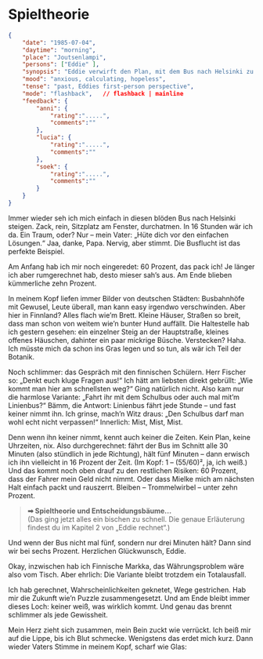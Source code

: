 # Spieltheorie

```json
{
    "date": "1985-07-04",
    "daytime": "morning",
    "place": "Joutsenlampi",
    "persons": ["Eddie" ],
    "synopsis": "Eddie verwirft den Plan, mit dem Bus nach Helsinki zu fliehen – zu riskant, die Erfolgschance liegt unter zehn Prozent.",
    "mood": "anxious, calculating, hopeless",
    "tense": "past, Eddies first-person perspective",
    "mode": "flashback",   // flashback | mainline
    "feedback": {
        "anni": {
            "rating":".....",
            "comments":""
        },
        "lucia": {
            "rating":".....",
            "comments":""
        },
        "soek": {
            "rating":".....",
            "comments":""
        }
    }
}
```

Immer wieder seh ich mich einfach in diesen blöden Bus nach Helsinki steigen. Zack, rein, Sitzplatz am Fenster, durchatmen. In 16 Stunden wär ich da. Ein Traum, oder?
Nur – mein Vater: „Hüte dich vor den einfachen Lösungen.“ Jaa, danke, Papa. Nervig, aber stimmt. Die Busflucht ist das perfekte Beispiel.

Am Anfang hab ich mir noch eingeredet: 60 Prozent, das pack ich! Je länger ich aber rumgerechnet hab, desto mieser sah’s aus. Am Ende blieben kümmerliche zehn Prozent.

In meinem Kopf liefen immer Bilder von deutschen Städten: Busbahnhöfe mit Gewusel, Leute überall, man kann easy irgendwo verschwinden. Aber hier in Finnland? Alles flach wie’m Brett. Kleine Häuser, Straßen so breit, dass man schon von weitem wie’n bunter Hund auffällt. Die Haltestelle hab ich gestern gesehen: ein einzelner Steig an der Hauptstraße, kleines offenes Häuschen, dahinter ein paar mickrige Büsche. Verstecken? Haha. Ich müsste mich da schon ins Gras legen und so tun, als wär ich Teil der Botanik.

Noch schlimmer: das Gespräch mit den finnischen Schülern. Herr Fischer so: „Denkt euch kluge Fragen aus!“ Ich hätt am liebsten direkt gebrüllt: „Wie kommt man hier am schnellsten weg?“ Ging natürlich nicht. Also kam nur die harmlose Variante: „Fahrt ihr mit dem Schulbus oder auch mal mit’m Linienbus?“
Bämm, die Antwort: Linienbus fährt jede Stunde – und fast keiner nimmt ihn. Ich grinse, mach’n Witz draus: „Den Schulbus darf man wohl echt nicht verpassen!“ Innerlich: Mist, Mist, Mist.

Denn wenn ihn keiner nimmt, kennt auch keiner die Zeiten. Kein Plan, keine Uhrzeiten, nix. Also durchgerechnet: fährt der Bus im Schnitt alle 30 Minuten (also stündlich in jede Richtung), hält fünf Minuten – dann erwisch ich ihn vielleicht in 16 Prozent der Zeit. (Im Kopf: 1 – (55/60)², ja, ich weiß.)
Und das kommt noch oben drauf zu den restlichen Risiken: 60 Prozent, dass der Fahrer mein Geld nicht nimmt. Oder dass Mielke mich am nächsten Halt einfach packt und rauszerrt. Bleiben – Trommelwirbel – unter zehn Prozent.

> **➡ Spieltheorie und Entscheidungsbäume...**\
> (Das ging jetzt alles ein bischen zu schnell. Die genaue Erläuterung findest du im Kapitel 2 von „Eddie rechnet“.)

Und wenn der Bus nicht mal fünf, sondern nur drei Minuten hält? Dann sind wir bei sechs Prozent. Herzlichen Glückwunsch, Eddie.

Okay, inzwischen hab ich Finnische Markka, das Währungsproblem wäre also vom Tisch. Aber ehrlich: Die Variante bleibt trotzdem ein Totalausfall.

Ich hab gerechnet, Wahrscheinlichkeiten geknetet, Wege gestrichen. Hab mir die Zukunft wie’n Puzzle zusammengesetzt. Und am Ende bleibt immer dieses Loch: keiner weiß, was wirklich kommt. Und genau das brennt schlimmer als jede Gewissheit.

Mein Herz zieht sich zusammen, mein Bein zuckt wie verrückt. Ich beiß mir auf die Lippe, bis ich Blut schmecke. Wenigstens das erdet mich kurz. Dann wieder Vaters Stimme in meinem Kopf, scharf wie Glas:

